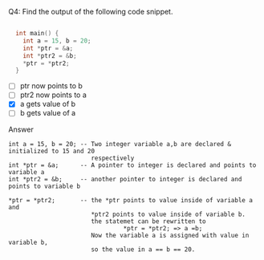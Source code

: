 Q4: Find the output of the following code snippet.

  ```cpp

    int main() {
      int a = 15, b = 20;
      int *ptr = &a;
      int *ptr2 = &b;
      *ptr = *ptr2;
    }

  ```
  - [ ] ptr now points to b
  - [ ] ptr2 now points to a
  - [x] a gets value of b
  - [ ] b gets value of a

Answer 

    int a = 15, b = 20; -- Two integer variable a,b are declared & initialized to 15 and 20                       
                           respectively          
    int *ptr = &a;      -- A pointer to integer is declared and points to variable a
    int *ptr2 = &b;     -- another pointer to integer is declared and points to variable b

    *ptr = *ptr2;       -- the *ptr points to value inside of variable a and 
                           *ptr2 points to value inside of variable b. 
                           the statemet can be rewritten to
                                    *ptr = *ptr2; => a =b;
                           Now the variable a is assigned with value in variable b, 
                           so the value in a == b == 20. 